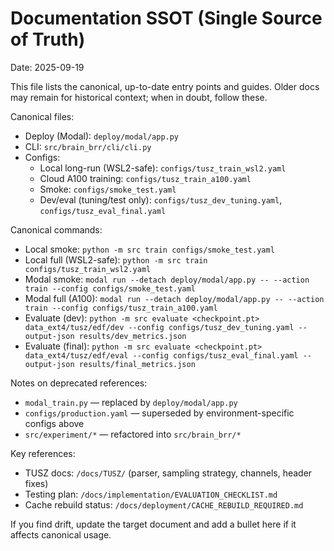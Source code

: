 # Documentation SSOT (Single Source of Truth)

Date: 2025-09-19

This file lists the canonical, up-to-date entry points and guides. Older docs may remain for historical context; when in doubt, follow these.

Canonical files:
- Deploy (Modal): `deploy/modal/app.py`
- CLI: `src/brain_brr/cli/cli.py`
- Configs:
  - Local long-run (WSL2-safe): `configs/tusz_train_wsl2.yaml`
  - Cloud A100 training: `configs/tusz_train_a100.yaml`
  - Smoke: `configs/smoke_test.yaml`
  - Dev/eval (tuning/test only): `configs/tusz_dev_tuning.yaml`, `configs/tusz_eval_final.yaml`

Canonical commands:
- Local smoke: `python -m src train configs/smoke_test.yaml`
- Local full (WSL2-safe): `python -m src train configs/tusz_train_wsl2.yaml`
- Modal smoke: `modal run --detach deploy/modal/app.py -- --action train --config configs/smoke_test.yaml`
- Modal full (A100): `modal run --detach deploy/modal/app.py -- --action train --config configs/tusz_train_a100.yaml`
- Evaluate (dev): `python -m src evaluate <checkpoint.pt> data_ext4/tusz/edf/dev --config configs/tusz_dev_tuning.yaml --output-json results/dev_metrics.json`
- Evaluate (final): `python -m src evaluate <checkpoint.pt> data_ext4/tusz/edf/eval --config configs/tusz_eval_final.yaml --output-json results/final_metrics.json`

Notes on deprecated references:
- `modal_train.py` — replaced by `deploy/modal/app.py`
- `configs/production.yaml` — superseded by environment-specific configs above
- `src/experiment/*` — refactored into `src/brain_brr/*`

Key references:
- TUSZ docs: `/docs/TUSZ/` (parser, sampling strategy, channels, header fixes)
- Testing plan: `/docs/implementation/EVALUATION_CHECKLIST.md`
 - Cache rebuild status: `/docs/deployment/CACHE_REBUILD_REQUIRED.md`

If you find drift, update the target document and add a bullet here if it affects canonical usage.
